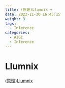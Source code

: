 ```yaml
---
title: (原理)Llumnix +
date: 2023-11-30 16:45:15
weight: 3
tags:
  - Inference
categories: 
  - AIGC
  - Inference 
---
```


<p></p>
<!-- more -->



# Llumnix
[(原理)Llumnix](https://candied-skunk-1ca.notion.site/Llumnix-14407e4f4d2f4a908edcf73b6990b4f0?pvs=4)
